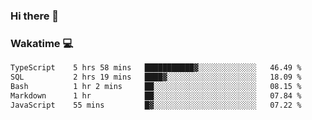 ### Hi there 👋

<!--
**kikyou14/kikyou14** is a ✨ _special_ ✨ repository because its `README.md` (this file) appears on your GitHub profile.

Here are some ideas to get you started:

- 🔭 I’m currently working on ...
- 🌱 I’m currently learning ...
- 👯 I’m looking to collaborate on ...
- 🤔 I’m looking for help with ...
- 💬 Ask me about ...
- 📫 How to reach me: ...
- 😄 Pronouns: ...
- ⚡ Fun fact: ...
-->

### Wakatime 💻

<!--START_SECTION:waka-->

```txt
TypeScript    5 hrs 58 mins   ███████████▓░░░░░░░░░░░░░   46.49 %
SQL           2 hrs 19 mins   ████▓░░░░░░░░░░░░░░░░░░░░   18.09 %
Bash          1 hr 2 mins     ██░░░░░░░░░░░░░░░░░░░░░░░   08.15 %
Markdown      1 hr            ██░░░░░░░░░░░░░░░░░░░░░░░   07.84 %
JavaScript    55 mins         █▓░░░░░░░░░░░░░░░░░░░░░░░   07.22 %
```

<!--END_SECTION:waka-->